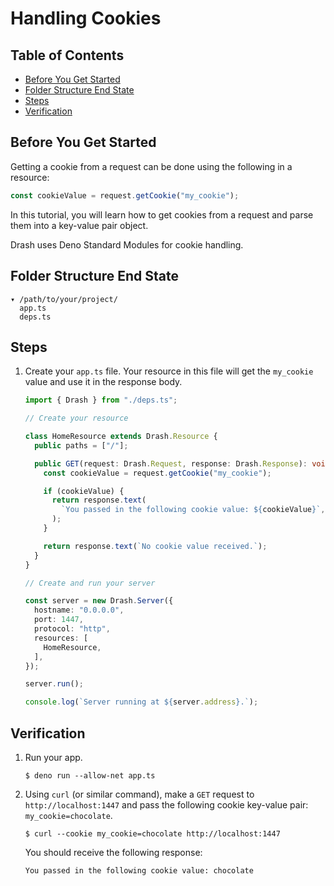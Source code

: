 # Handling Cookies

## Table of Contents

- [Before You Get Started](#before-you-get-started)
- [Folder Structure End State](#folder-structure-end-state)
- [Steps](#steps)
- [Verification](#verification)

## Before You Get Started

Getting a cookie from a request can be done using the following in a resource:

```typescript
const cookieValue = request.getCookie("my_cookie");
```

In this tutorial, you will learn how to get cookies from a request and parse
them into a key-value pair object.

Drash uses Deno Standard Modules for cookie handling.

## Folder Structure End State

```text
▾ /path/to/your/project/
  app.ts
  deps.ts
```

## Steps

1. Create your `app.ts` file. Your resource in this file will get the
   `my_cookie` value and use it in the response body.

   ```typescript
   import { Drash } from "./deps.ts";

   // Create your resource

   class HomeResource extends Drash.Resource {
     public paths = ["/"];

     public GET(request: Drash.Request, response: Drash.Response): void {
       const cookieValue = request.getCookie("my_cookie");

       if (cookieValue) {
         return response.text(
           `You passed in the following cookie value: ${cookieValue}`,
         );
       }

       return response.text(`No cookie value received.`);
     }
   }

   // Create and run your server

   const server = new Drash.Server({
     hostname: "0.0.0.0",
     port: 1447,
     protocol: "http",
     resources: [
       HomeResource,
     ],
   });

   server.run();

   console.log(`Server running at ${server.address}.`);
   ```

## Verification

1. Run your app.

   ```shell
   $ deno run --allow-net app.ts
   ```

2. Using `curl` (or similar command), make a `GET` request to
   `http://localhost:1447` and pass the following cookie key-value pair:
   `my_cookie=chocolate`.

   ```shell
   $ curl --cookie my_cookie=chocolate http://localhost:1447
   ```

   You should receive the following response:

   ```text
   You passed in the following cookie value: chocolate
   ```

